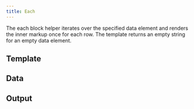 ```yaml
---
title: Each
---
```


The each block helper iterates over the specified data element and renders the inner markup once for each row. The template returns an empty string for an empty data element.

## Template

<gist data-gist="https://gist.github.com/ryanwilliamsET/224429d1325489ffde6dddf54199470b.js"></gist>

## Data

<gist data-gist="https://gist.github.com/ryanwilliamsET/ad8d176f10aef03122b844c162918863.js"></gist>

## Output

<gist data-gist="https://gist.github.com/ryanwilliamsET/618c6f81c4adf6ed0ad23baedd405fa3.js"></gist>
